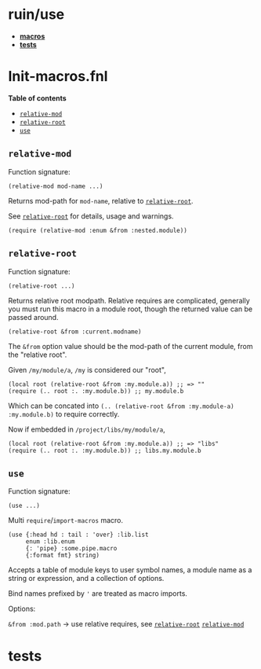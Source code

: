 # ruin/use

- **[macros](#init-macrosfnl)**
- **[tests](#tests)**
# Init-macros.fnl

**Table of contents**

- [`relative-mod`](#relative-mod)
- [`relative-root`](#relative-root)
- [`use`](#use)

## `relative-mod`
Function signature:

```
(relative-mod mod-name ...)
```

Returns mod-path for `mod-name`, relative to [`relative-root`](#relative-root). 

  See [`relative-root`](#relative-root) for details, usage and warnings.

  ```
  (require (relative-mod :enum &from :nested.module))
  ```

## `relative-root`
Function signature:

```
(relative-root ...)
```

Returns relative root modpath. Relative requires are complicated, generally
  you must run this macro in a module root, though the returned value can be
  passed around.

  ```
  (relative-root &from :current.modname)
  ```

  The `&from` option value should be the mod-path of the current module, from
  the "relative root".

  Given `/my/module/a`, `/my` is considered our "root", 

  ```
  (local root (relative-root &from :my.module.a)) ;; => ""
  (require (.. root :. :my.module.b)) ;; my.module.b
  ```

  Which can be concated into `(.. (relative-root &from :my.module-a) :my.module.b)`
  to require correctly.

  Now if embedded in `/project/libs/my/module/a`, 

  ```
  (local root (relative-root &from :my.module.a)) ;; => "libs"
  (require (.. root :. :my.module.b)) ;; libs.my.module.b
  ```

## `use`
Function signature:

```
(use ...)
```

Multi `require`/`import-macros` macro.

  ```
  (use {:head hd : tail : 'over} :lib.list
       enum :lib.enum
       {: 'pipe} :some.pipe.macro
       {:format fmt} string)
  ```

  Accepts a table of module keys to user symbol names, a module name as a
  string or expression, and a collection of options.

  Bind names prefixed by `'` are treated as macro imports.

  Options:

  `&from :mod.path` -> use relative requires, see [`relative-root`](#relative-root) [`relative-mod`](#relative-mod)


<!-- Generated with Fenneldoc v1.0.0
     https://gitlab.com/andreyorst/fenneldoc -->

# tests
```
```
